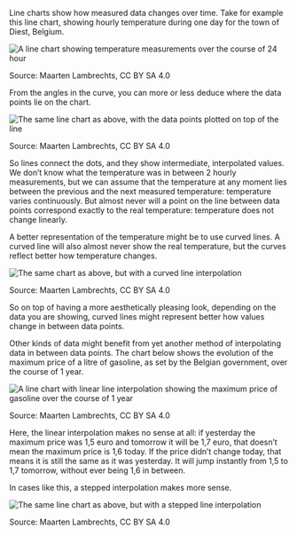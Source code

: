 Line charts show how measured data changes over time. Take for example this line chart, showing hourly temperature during one day for the town of Diest, Belgium.

<p class='center'>
<img src='Pitfalls%20in%20dataviz%20chart%20types%20f47a4f1dddfb41d0925e9a5a62833d98/linear-nomarks2x.png' alt='A line chart showing temperature measurements over the course of 24 hour' class='max-600' />
</p>

Source: Maarten Lambrechts, CC BY SA 4.0

From the angles in the curve, you can more or less deduce where the data points lie on the chart.

<p class='center'>
<img src='Pitfalls%20in%20dataviz%20chart%20types%20f47a4f1dddfb41d0925e9a5a62833d98/linear-marks2x.png' alt='The same line chart as above, with the data points plotted on top of the line' class='max-600' />
</p>

Source: Maarten Lambrechts, CC BY SA 4.0

So lines connect the dots, and they show intermediate, interpolated values. We don’t know what the temperature was in between 2 hourly measurements, but we can assume that the temperature at any moment lies between the previous and the next measured temperature: temperature varies continuously. But almost never will a point on the line between data points correspond exactly to the real temperature: temperature does not change linearly.

A better representation of the temperature might be to use curved lines. A curved line will also almost never show the real temperature, but the curves reflect better how temperature changes.

<p class='center'>
<img src='Pitfalls%20in%20dataviz%20chart%20types%20f47a4f1dddfb41d0925e9a5a62833d98/curved-monotone-marks2x.png' alt='The same chart as above, but with a curved line interpolation' class='max-600' />
</p>

Source: Maarten Lambrechts, CC BY SA 4.0

So on top of having a more aesthetically pleasing look, depending on the data you are showing, curved lines might represent better how values change in between data points.

Other kinds of data might benefit from yet another method of interpolating data in between data points. The chart below shows the evolution of the maximum price of a litre of gasoline, as set by the Belgian government, over the course of 1 year.

<p class='center'>
<img src='Pitfalls%20in%20dataviz%20chart%20types%20f47a4f1dddfb41d0925e9a5a62833d98/benzine-linear2x.png' alt='A line chart with linear line interpolation showing the maximum price of gasoline over the course of 1 year' class='max-600' />
</p>

Source: Maarten Lambrechts, CC BY SA 4.0

Here, the linear interpolation makes no sense at all: if yesterday the maximum price was 1,5 euro and tomorrow it will be 1,7 euro, that doesn’t mean the maximum price is 1,6 today. If the price didn’t change today, that means it is still the same as it was yesterday. It will jump instantly from 1,5 to 1,7 tomorrow, without ever being 1,6 in between.

In cases like this, a stepped interpolation makes more sense.

<p class='center'>
<img src='Pitfalls%20in%20dataviz%20chart%20types%20f47a4f1dddfb41d0925e9a5a62833d98/benzine-stepped2x.png' alt='The same line chart as above, but with a stepped line interpolation' class='max-600' />
</p>

Source: Maarten Lambrechts, CC BY SA 4.0
